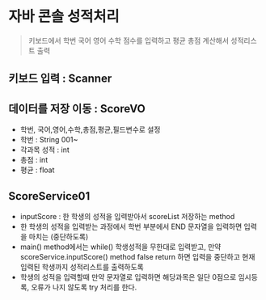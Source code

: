 # 자바 콘솔 성적처리

> 키보드에서 학번 국어 영어 수학 점수를 입력하고 평균 총점 계산해서 성적리스트 출력

## 키보드 입력 : Scanner
## 데이터를 저장 이동 : ScoreVO
* 학번, 국어,영어,수학,총점,평균,필드변수로 설정
* 학번 : String 001~
* 각과목 성적 : int
* 총점 : int
* 평균 : float

## ScoreService01
* inputScore : 한 학생의 성적을 입력받아서 scoreList 저장하는 method
* 한 학생의 성적을 입력받는 과정에서 학번 부분에서 END 문자열을 입력하면 입력을 마치는 (중단하도록)
* main() method에서는 while() 학생성적을 무한대로 입력받고, 만약  scoreService.inputScore() method false return 하면 입력을 중단하고
  현재 입력된 학생까지 성적리스트를 출력하도록
* 학생의 성적을 입력할때 만약 문자열로 입력하면 해당과목은 일단 0점으로 임시등록, 오류가 나지 않도록 try 처리를 한다.